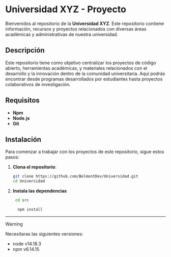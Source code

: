 # Universidad XYZ - Proyecto

Bienvenidos al repositorio de la **Universidad XYZ**. Este repositorio contiene información, recursos y proyectos relacionados con diversas áreas académicas y administrativas de nuestra universidad.

## Descripción

Este repositorio tiene como objetivo centralizar los proyectos de código abierto, herramientas académicas, y materiales relacionados con el desarrollo y la innovación dentro de la comunidad universitaria. Aquí podrás encontrar desde programas desarrollados por estudiantes hasta proyectos colaborativos de investigación.
  
## Requisitos

- **Npm**
- **Node.js**
- **Git**

## Instalación
Para comenzar a trabajar con los proyectos de este repositorio, sigue estos pasos:

1. **Clona el repositorio**:

   ```bash
   git clone https://github.com/BelmontDev/Universidad.git
   cd Universidad
   ```

2. **Instala las dependencias**
   ```bash
    cd src
   ```
   ```bash
     npm install
   ```

---

>[!WARNING] 
>Necesitaras las siguientes versiones:
> - node v14.18.3
> - npm v6.14.15
